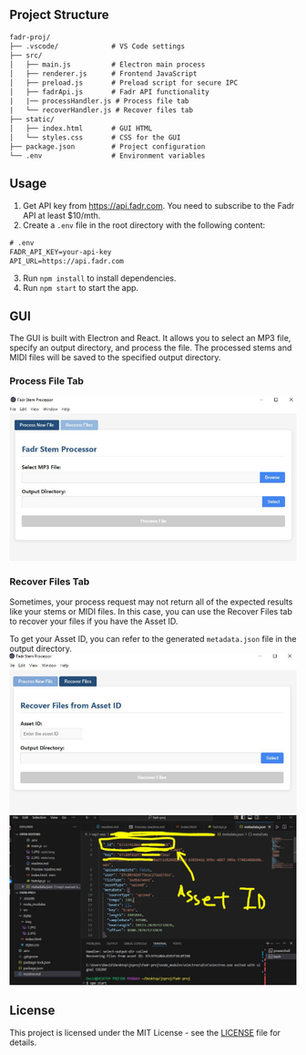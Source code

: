 
## Project Structure
```
fadr-proj/
├── .vscode/             # VS Code settings
├── src/
│   ├── main.js          # Electron main process
│   ├── renderer.js      # Frontend JavaScript
│   ├── preload.js       # Preload script for secure IPC
│   ├── fadrApi.js       # Fadr API functionality
|   |── processHandler.js # Process file tab
|   └── recoverHandler.js # Recover files tab
├── static/
│   ├── index.html       # GUI HTML
│   └── styles.css       # CSS for the GUI
├── package.json         # Project configuration
└── .env                 # Environment variables
```

## Usage
1. Get API key from https://api.fadr.com. You need to subscribe to the Fadr API at least $10/mth.
2. Create a `.env` file in the root directory with the following content:
```
# .env
FADR_API_KEY=your-api-key
API_URL=https://api.fadr.com
```
3. Run `npm install` to install dependencies.
4. Run `npm start` to start the app.

## GUI 
The GUI is built with Electron and React. It allows you to select an MP3 file, specify an output directory, and process the file. The processed stems and MIDI files will be saved to the specified output directory. 

### Process File Tab
![](static/img/1.JPG)

### Recover Files Tab
Sometimes, your process request may not return all of the expected results like your stems or MIDI files. In this case, you can use the Recover Files tab to recover your files if you have the Asset ID. 

To get your Asset ID, you can refer to the generated `metadata.json` file in the output directory.
![](static/img/2.JPG)
![](static/img/3.JPG)

## License
This project is licensed under the MIT License - see the [LICENSE](LICENSE) file for details. 

